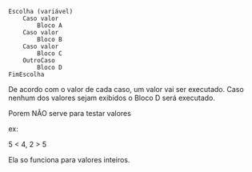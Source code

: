 ~~~
Escolha (variável)
    Caso valor
        Bloco A
    Caso valor
        Bloco B
    Caso valor
        Bloco C
    OutroCaso
        Bloco D
FimEscolha
~~~

De acordo com o valor de cada caso, um valor vai ser executado. Caso nenhum dos valores sejam exibidos o Bloco D será executado.

Porem NÃO serve para testar valores

ex:

5 < 4, 2 > 5

Ela so funciona para valores inteiros.
